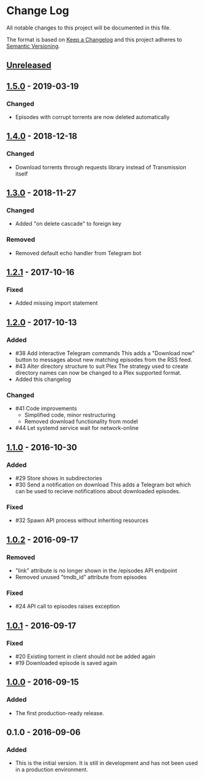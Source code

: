 # Change Log
All notable changes to this project will be documented in this file.

The format is based on [Keep a Changelog](http://keepachangelog.com/)
and this project adheres to [Semantic Versioning](http://semver.org/).

## [Unreleased]

## [1.5.0] - 2019-03-19
### Changed
- Episodes with corrupt torrents are now deleted automatically

## [1.4.0] - 2018-12-18
### Changed
- Download torrents through requests library instead of Transmission itself

## [1.3.0] - 2018-11-27
### Changed
- Added "on delete cascade" to foreign key

### Removed
- Removed default echo handler from Telegram bot

## [1.2.1] - 2017-10-16
### Fixed
- Added missing import statement

## [1.2.0] - 2017-10-13
### Added
- #38 Add interactive Telegram commands
  This adds a "Download now" button to messages about new matching episodes from the RSS feed.
- #43 Alter directory structure to suit Plex
  The strategy used to create directory names can now be changed to a Plex supported format.
- Added this changelog

### Changed
- #41 Code improvements
  - Simplified code, minor restructuring
  - Removed download functionality from model
- #44 Let systemd service wait for network-online

## [1.1.0] - 2016-10-30
### Added
- #29 Store shows in subdirectories
- #30 Send a notification on download
  This adds a Telegram bot which can be used to recieve notifications about downloaded episodes.

### Fixed
- #32 Spawn API process without inheriting resources

## [1.0.2] - 2016-09-17
### Removed
- "link" attribute is no longer shown in the /episodes API endpoint
- Removed unused "tmdb_id" attribute from episodes

### Fixed
- #24 API call to episodes raises exception

## [1.0.1] - 2016-09-17
### Fixed
- #20 Existing torrent in client should not be added again
- #19 Downloaded episode is saved again

## [1.0.0] - 2016-09-15
### Added
- The first production-ready release.

## 0.1.0 - 2016-09-06
### Added
- This is the initial version. It is still in development and has not been used in a production environment.

[Unreleased]: https://github.com/danielkoster/argosd/compare/v1.5.0...HEAD
[1.5.0]: https://github.com/danielkoster/argosd/compare/v1.4.0...v1.5.0
[1.4.0]: https://github.com/danielkoster/argosd/compare/v1.3.0...v1.4.0
[1.3.0]: https://github.com/danielkoster/argosd/compare/v1.2.1...v1.3.0
[1.2.1]: https://github.com/danielkoster/argosd/compare/v1.2.0...v1.2.1
[1.2.0]: https://github.com/danielkoster/argosd/compare/v1.1.0...v1.2.0
[1.1.0]: https://github.com/danielkoster/argosd/compare/v1.0.2...v1.1.0
[1.0.2]: https://github.com/danielkoster/argosd/compare/v1.0.1...v1.0.2
[1.0.1]: https://github.com/danielkoster/argosd/compare/v1.0.0...v1.0.1
[1.0.0]: https://github.com/danielkoster/argosd/compare/v0.1.0...v1.0.0
